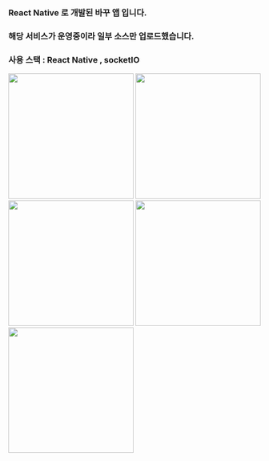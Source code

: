 ### React Native 로 개발된 바꾸 앱 입니다.

### 해당 서비스가 운영중이라 일부 소스만 업로드했습니다.

### 사용 스택 : React Native , socketIO

<div>
 <img width ="250" src="https://user-images.githubusercontent.com/34528139/67667237-b6ec2380-f9b0-11e9-8e39-5792d4f26fb6.jpg"> 
 <img width ="250" src="https://user-images.githubusercontent.com/34528139/67667238-b784ba00-f9b0-11e9-8731-94d0b2480562.jpg"> 
 <img width ="250" src="https://user-images.githubusercontent.com/34528139/67667239-b784ba00-f9b0-11e9-933e-a2631e63b2f2.jpg"> 
 <img width ="250" src="https://user-images.githubusercontent.com/34528139/67667241-b784ba00-f9b0-11e9-872f-7563f2231596.jpg"> 
 <img width ="250" src="https://user-images.githubusercontent.com/34528139/67667242-b81d5080-f9b0-11e9-9e73-43759be25f1d.jpg"> 
</div>
